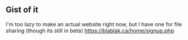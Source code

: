 ## Gist of it
I'm too lazy to make an actual website right now, but I have one for file sharing (though its still in beta) https://blablak.ca/home/signup.php

